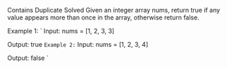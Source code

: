 Contains Duplicate
Solved 
Given an integer array nums, return true if any value appears more than once in the array, otherwise return false.

Example 1:
`
Input: nums = [1, 2, 3, 3]

Output: true
`
Example 2:
`
Input: nums = [1, 2, 3, 4]

Output: false
`
